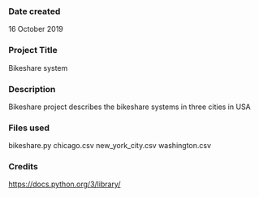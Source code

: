 ### Date created
16 October 2019

### Project Title
Bikeshare system

### Description
Bikeshare project describes the bikeshare systems in three cities in USA

### Files used
bikeshare.py
chicago.csv
new_york_city.csv
washington.csv

### Credits
https://docs.python.org/3/library/
